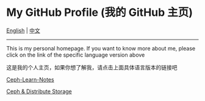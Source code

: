 # My GitHub Profile (我的 GitHub 主页)

[English](README-en.md) | [中文](README-zh-CN.md)

---

This is my personal homepage. If you want to know more about me, please click on the link of the specific language version above

这是我的个人主页，如果你想了解我，请点击上面具体语言版本的链接吧


[Ceph-Learn-Notes](https://github.com/wuhongsong/Ceph-Learn-Notes)

[Ceph & Distribute Storage](https://zhuanlan.zhihu.com/c_1267088333848641536)


